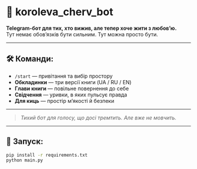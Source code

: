 # 💜 koroleva_cherv_bot

**Telegram-бот для тих, хто вижив, але тепер хоче жити з любов’ю.**  
Тут немає обов’язків бути сильним. Тут можна просто бути.

---

## 🛠️ Команди:

- `/start` — привітання та вибір простору
- **Обкладинки** — три версії книги (UA / RU / EN)
- **Глави книги** — повільне повернення до себе
- **Свідчення** — уривки, в яких пульсує правда
- **Для киць** — простір м’якості й безпеки

---

> *Тихий бот для голосу, що досі тремтить. Але вже не мовчить.*

---

## 🔧 Запуск:
```bash
pip install -r requirements.txt
python main.py

